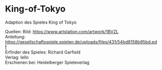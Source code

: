 # King-of-Tokyo

Adaption des Spieles King of Tokyo

Quellen:
Bild: https://www.artstation.com/artwork/1BVZL <br>
Anleitung: https://gesellschaftsspiele.spielen.de/uploads/files/431/54bd8158b95bd.pdf <br>
Erfinder des Spieles: Richard Garfield <br>
Verlag: Iello <br>
Erschienen bei: Heidelberger Spieleverlag
